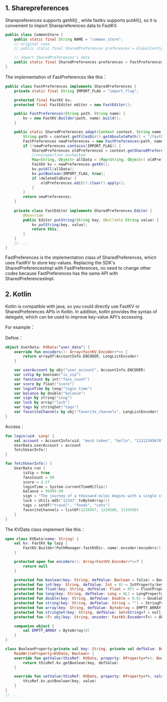 ## 1. Sharepreferences

Sharepreferences supports getAll() , while fastkv supports putAll(),  so it is convenient to import Sharepreferences data to FastKV.

```java
public class CommonStore {
    public static final String NAME = "common_store";
    // original case
    // public static final SharedPreferences preferences = GlobalConfig.appContext.getSharedPreferences(NAME, Context.MODE_PRIVATE);

    // import SharedPreferences's data
    public static final SharedPreferences preferences = FastPreferences.adapt(GlobalConfig.appContext, NAME, false);
}
```

The implementation of FastPreferences like this：

```java
public class FastPreferences implements SharedPreferences {
    private static final String IMPORT_FLAG = "import_flag";

    protected final FastKV kv;
    protected final FastEditor editor = new FastEditor();

    public FastPreferences(String path, String name) {
        kv = new FastKV.Builder(path, name).build();
    }

    public static SharedPreferences adapt(Context context, String name, boolean deleteOldData) {
        String path = context.getFilesDir().getAbsolutePath() + "/fastkv";
        FastPreferences newPreferences = new FastPreferences(path, name);
        if (!newPreferences.contains(IMPORT_FLAG)) {
            SharedPreferences oldPreferences = context.getSharedPreferences(name, Context.MODE_PRIVATE);
            //noinspection unchecked
            Map<String, Object> allData = (Map<String, Object>) oldPreferences.getAll();
            FastKV kv = newPreferences.getKV();
            kv.putAll(allData);
            kv.putBoolean(IMPORT_FLAG, true);
            if (deleteOldData) {
                oldPreferences.edit().clear().apply();
            }
        }
        return newPreferences;
    }
    
    private class FastEditor implements SharedPreferences.Editor {
        @Override
        public Editor putString(String key, @Nullable String value) {
            kv.putString(key, value);
            return this;
        }
    }
    // ...
}
```


FastPreferences is the implementation class of SharedPreferences, which uses FastKV to store key-values.
Replacing the SDK's SharedPreferencesImpl with FastPreferences, no need to change other codes because FastPreferences has the same API with SharedPreferencesImpl.

## 2. Kotlin 

Kotlin is compatible with java, so you could directly use FastKV or SharedPreferences APIs in Kotlin.
In addition, kotlin provides the syntax of delegate, which can be used to improve key-value API's accessing.

For example：

Define：
```kotlin
object UserData: KVData("user_data") {
    override fun encoders(): Array<FastKV.Encoder<*>> {
        return arrayOf(AccountInfo.ENCODER, LongListEncoder)
    }

    var userAccount by obj("user_account", AccountInfo.ENCODER)
    var isVip by boolean("is_vip")
    var fansCount by int("fans_count")
    var score by float("score")
    var loginTime by long("login_time")
    var balance by double("balance")
    var sign by string("sing")
    var lock by array("lock")
    var tags by stringSet("tags")
    var favoriteChannels by obj("favorite_channels", LongListEncoder)
}
```

Access：
```kotlin
fun login(uid: Long) {
    val account = AccountInfo(uid, "mock token", "hello", "12312345678", "foo@gmail.com")
    UserData.userAccount = account
    fetchUserInfo()
}

fun fetchUserInfo() {
    UserData.run {
        isVip = true
        fansCount = 99
        score = 4.5f
        loginTime = System.currentTimeMillis()
        balance = 99999.99
        sign = "The journey of a thousand miles begins with a single step."
        lock = Utils.md5("12347".toByteArray())
        tags = setOf("travel", "foods", "cats")
        favoriteChannels = listOf(1234567, 1234568, 2134569)
    }
}
```

The KVData class implement like this：

```kotlin
open class KVData(name: String) {
    val kv: FastKV by lazy {
        FastKV.Builder(PathManager.fastKVDir, name).encoder(encoders()).build()
    }

    protected open fun encoders(): Array<FastKV.Encoder<*>>? {
        return null
    }

    protected fun boolean(key: String, defValue: Boolean = false) = BooleanProperty(key, defValue)
    protected fun int(key: String, defValue: Int = 0) = IntProperty(key, defValue)
    protected fun float(key: String, defValue: Float = 0f) = FloatProperty(key, defValue)
    protected fun long(key: String, defValue: Long = 0L) = LongProperty(key, defValue)
    protected fun double(key: String, defValue: Double = 0.0) = DoubleProperty(key, defValue)
    protected fun string(key: String, defValue: String = "") = StringProperty(key, defValue)
    protected fun array(key: String, defValue: ByteArray = EMPTY_ARRAY) = ArrayProperty(key, defValue)
    protected fun stringSet(key: String, defValue: Set<String>? = null) = StringSetProperty(key, defValue)
    protected fun <T> obj(key: String, encoder: FastKV.Encoder<T>) = ObjectProperty(key, encoder)

    companion object {
        val EMPTY_ARRAY = ByteArray(0)
    }
}

class BooleanProperty(private val key: String, private val defValue: Boolean) :
    ReadWriteProperty<KVData, Boolean> {
    override fun getValue(thisRef: KVData, property: KProperty<*>): Boolean {
        return thisRef.kv.getBoolean(key, defValue)
    }

    override fun setValue(thisRef: KVData, property: KProperty<*>, value: Boolean) {
        thisRef.kv.putBoolean(key, value)
    }
}
// ...
```


